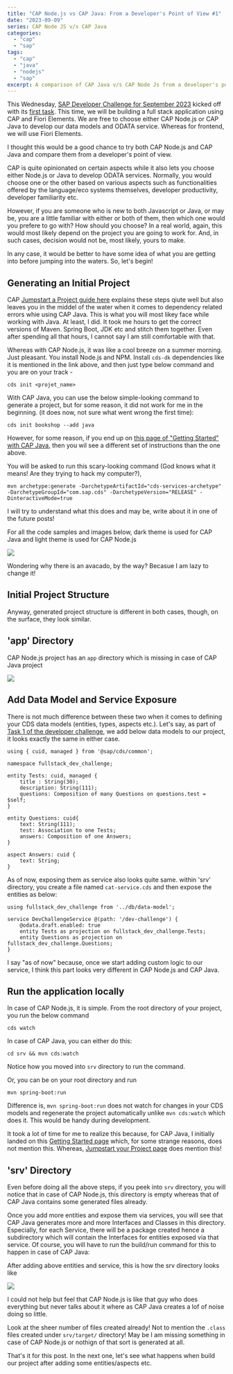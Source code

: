 ```yaml
---
title: "CAP Node.js vs CAP Java: From a Developer's Point of View #1"
date: "2023-09-09"
series: CAP Node JS v/s CAP Java
categories:
  - "cap"
  - "sap"
tags:
  - "cap"
  - "java"
  - "nodejs"
  - "sap"
excerpt: A comparison of CAP Java v/s CAP Node Js from a developer's point of view
---
```


This Wednesday, [SAP Developer Challenge for September 2023](https://blogs.sap.com/2023/09/06/sap-developer-challenge-full-stack-sap-cap-sap-fiori-elements/#:~:text=After%20setting%20up%20the%20SAP,Stack%20Cloud%20Application%E2%80%9D%20dev%20space.&text=Access%20the%20dev%20space%20by,the%20state%20changes%20to%20running.&text=On%20the%20Template%20Wizard%20page,and%20click%20the%20Start%20button.) kicked off with its [first task](https://groups.community.sap.com/t5/application-development-discussions/sap-developer-challenge-full-stack-project-set-up-and-database-modeling/td-p/284674). This time, we will be building a full stack application using CAP and Fiori Elements. We are free to choose either CAP Node.js or CAP Java to develop our data models and ODATA service. Whereas for frontend, we will use Fiori Elements.

I thought this would be a good chance to try both CAP Node.js and CAP Java and compare them from a developer's point of view.

CAP is quite opinionated on certain aspects while it also lets you choose either Node.js or Java to develop ODATA services. Normally, you would choose one or the other based on various aspects such as functionalities offered by the language/eco systems themselves, developer productivity, developer familiarity etc.

However, if you are someone who is new to both Javascript or Java, or may be, you are a little familiar with either or both of them, then which one would you prefere to go with? How should you choose? In a real world, again, this would most likely depend on the project you are going to work for. And, in such cases, decision would not be, most likely, yours to make.

In any case, it would be better to have some idea of what you are getting into before jumping into the waters. So, let's begin!

## Generating an Initial Project

CAP [Jumpstart a Project guide here](https://cap.cloud.sap/docs/get-started/jumpstart#jumpstart-cap-projects) explains these steps qiute well but also leaves you in the middel of the water when it comes to dependency related errors whie using CAP Java. This is what you will most likey face while working with Java. At least, I did. It took me hours to get the correct versions of Maven. Spring Boot, JDK etc and stitch them together. Even after spending all that hours, I cannot say I am still comfortable with that.

Whereas with CAP Node.js, it was like a cool breeze on a summer morning. Just pleasant. You install Node.js and NPM. Install `cds-dk` dependencies like it is mentioned in the link above, and then just type below command and you are on your track -

`cds init <projet_name>`

With CAP Java, you can use the below simple-looking command to generate a project, but for some reason, it did not work for me in the beginning. (it does now, not sure what went wrong the first time):

`cds init bookshop --add java`

However, for some reason, if you end up on [this page of "Getting Started" with CAP Java](http://`https://cap.cloud.sap/docs/java/getting-started), then you wil see a different set of instructions than the one above.

You will be asked to run this scary-looking command (God knows what it means! Are they trying to hack my computer?),

`mvn archetype:generate -DarchetypeArtifactId="cds-services-archetype" -DarchetypeGroupId="com.sap.cds" -DarchetypeVersion="RELEASE" -DinteractiveMode=true`

I will try to understand what this does and may be, write about it in one of the future posts!

For all the code samples and images below, dark theme is used for CAP Java and light theme is used for CAP Node.js

![](images/pear-1-1024x1024.png)

Wondering why there is an avacado, by the way? Becasue I am lazy to change it!

## Initial Project Structure

Anyway, generated project structure is different in both cases, though, on the surface, they look similar.

## 'app' Directory

CAP Node.js project has an `app` directory which is missing in case of CAP Java project

![](images/image.png)

## Add Data Model and Service Exposure

There is not much difference between these two when it comes to defining your CDS data models (entities, types, aspects etc.). Let's say, as part of [Task 1 of the developer challenge](https://groups.community.sap.com/t5/application-development-discussions/sap-developer-challenge-full-stack-project-set-up-and-database-modeling/td-p/284674), we add below data models to our project, it looks exactly the same in either case.

```abap
using { cuid, managed } from '@sap/cds/common';

namespace fullstack_dev_challenge;

entity Tests: cuid, managed {
    title : String(30);
    description: String(111);
    questions: Composition of many Questions on questions.test = $self;
}

entity Questions: cuid{
    text: String(111);
    test: Association to one Tests;
    answers: Composition of one Answers;
}

aspect Answers: cuid {
    text: String;
}
```

As of now, exposing them as service also looks quite same. within 'srv' directory, you create a file named `cat-service.cds` and then expose the entities as below:

```abap
using fullstack_dev_challenge from '../db/data-model';

service DevChallengeService @(path: '/dev-challenge') {
    @odata.draft.enabled: true
    entity Tests as projection on fullstack_dev_challenge.Tests;
    entity Questions as projection on fullstack_dev_challenge.Questions;
}
```

I say "as of now" because, once we start adding custom logic to our service, I think this part looks very different in CAP Node.js and CAP Java.

## Run the application locally

In case of CAP Node.js, it is simple. From the root directory of your project, you run the below command

```
cds watch
```

In case of CAP Java, you can either do this:

```
cd srv && mvn cds:watch
```

Notice how you moved into `srv` directory to run the command.

Or, you can be on your root directory and run

```
mvn spring-boot:run
```

Difference is, `mvn spring-boot:run` does not watch for changes in your CDS models and regenerate the project automatically unlike `mvn cds:watch` which does it. This would be handy during development.

It took a lot of time for me to realize this because, for CAP Java, I initially landed on this [Getting Started page](https://cap.cloud.sap/docs/java/getting-started) which, for some strange reasons, does not mention this. Whereas, [Jumpstart your Project page](https://cap.cloud.sap/docs/get-started/jumpstart#jumpstart-cap-projects) does mention this!

## 'srv' Directory

Even before doing all the above steps, if you peek into `srv` directory, you will notice that in case of CAP Node.js, this directory is empty whereas that of CAP Java contains some generated files already.

Once you add more entities and expose them via services, you will see that CAP Java generates more and more Interfaces and Classes in this directory. Especially, for each Service, there will be a package created hence a subdirectory which will contain the Interfaces for entities exposed via that service. Of course, you will have to run the build/run command for this to happen in case of CAP Java:

After adding above entities and service, this is how the srv directory looks like

![](images/image-1.png)

I could not help but feel that CAP Node.js is like that guy who does everything but never talks about it where as CAP Java creates a lof of noise doing so little.

Look at the sheer number of files created already! Not to mention the `.class` files created under `srv/target/` directory! May be I am missing something in case of CAP Node.js or nothign of that sort is generated at all.

That's it for this post. In the next one, let's see what happens when build our project after adding some entities/aspects etc.
